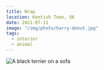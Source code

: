 ```yaml
---
title: Wrap
location: Kentish Town, UK
date: 2021-07-11
image: "/img/photo/harry-donut.jpg"
tags:
  - interior
  - animal
---
```


![A black terrier on a sofa](/img/photo/harry-donut.jpg)